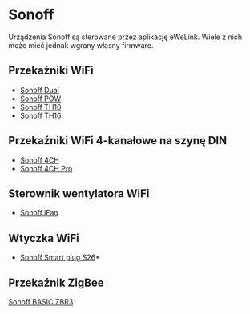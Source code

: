 # Sonoff
Urządzenia Sonoff są sterowane przez aplikację eWeLink.
Wiele z nich może mieć jednak wgrany własny firmware.

## Przekaźniki WiFi
* [Sonoff Dual](Sonoff-Dual)
* [Sonoff POW](Sonoff-POW)
* [Sonoff TH10](Sonoff-TH10)
* [Sonoff TH16](Sonoff-TH16)

## Przekaźniki WiFi 4-kanałowe na szynę DIN
* [Sonoff 4CH](Sonoff-4CH)
* [Sonoff 4CH Pro](Sonoff-4CH-Pro)

## Sterownik wentylatora WiFi
* [Sonoff iFan](Sonoff-iFan)

## Wtyczka WiFi
* [Sonoff Smart plug S26](Sonoff-Smart-plug-S26)*

## Przekaźnik ZigBee
[Sonoff BASIC ZBR3](Sonoff-BASIC-ZBR3)
